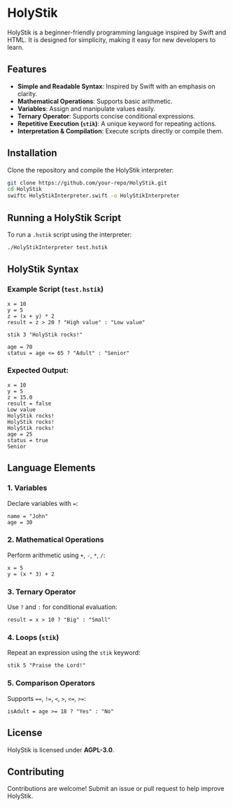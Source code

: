 # HolyStik

HolyStik is a beginner-friendly programming language inspired by Swift and HTML. It is designed for simplicity, making it easy for new developers to learn.

## Features
- **Simple and Readable Syntax**: Inspired by Swift with an emphasis on clarity.
- **Mathematical Operations**: Supports basic arithmetic.
- **Variables**: Assign and manipulate values easily.
- **Ternary Operator**: Supports concise conditional expressions.
- **Repetitive Execution (`stik`)**: A unique keyword for repeating actions.
- **Interpretation & Compilation**: Execute scripts directly or compile them.

## Installation
Clone the repository and compile the HolyStik interpreter:

```sh
git clone https://github.com/your-repo/HolyStik.git
cd HolyStik
swiftc HolyStikInterpreter.swift -o HolyStikInterpreter
```

## Running a HolyStik Script
To run a `.hstik` script using the interpreter:

```sh
./HolyStikInterpreter test.hstik
```

## HolyStik Syntax
### Example Script (`test.hstik`)
```hstik
x = 10
y = 5
z = (x + y) * 2
result = z > 20 ? "High value" : "Low value"

stik 3 "HolyStik rocks!"

age = 70
status = age <= 65 ? "Adult" : "Senior"
```

### Expected Output:
```
x = 10
y = 5
z = 15.0
result = false
Low value
HolyStik rocks!
HolyStik rocks!
HolyStik rocks!
age = 25
status = true
Senior
```

## Language Elements

### 1. **Variables**
Declare variables with `=`:

```hstik
name = "John"
age = 30
```

### 2. **Mathematical Operations**
Perform arithmetic using `+`, `-`, `*`, `/`:

```hstik
x = 5
y = (x * 3) + 2
```

### 3. **Ternary Operator**
Use `?` and `:` for conditional evaluation:

```hstik
result = x > 10 ? "Big" : "Small"
```

### 4. **Loops (`stik`)**
Repeat an expression using the `stik` keyword:

```hstik
stik 5 "Praise the Lord!"
```

### 5. **Comparison Operators**
Supports `==`, `!=`, `<`, `>`, `<=`, `>=`:

```hstik
isAdult = age >= 18 ? "Yes" : "No"
```

## License
HolyStik is licensed under **AGPL-3.0**.

## Contributing
Contributions are welcome! Submit an issue or pull request to help improve HolyStik.
